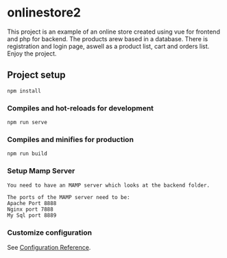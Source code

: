 # onlinestore2
This project is an example of an online store created using vue for frontend and php for backend. The products arew based in a database. There is registration and login page, aswell as a product list, cart and orders list. Enjoy the project.
## Project setup
```
npm install
```

### Compiles and hot-reloads for development
```
npm run serve
```

### Compiles and minifies for production
```
npm run build
```

### Setup Mamp Server
```
You need to have an MAMP server which looks at the backend folder.

The ports of the MAMP server need to be:
Apache Port 8888
Nginx port 7888
My Sql port 8889
```

### Customize configuration
See [Configuration Reference](https://cli.vuejs.org/config/).
